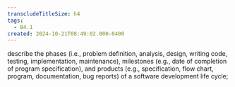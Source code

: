 ```yaml
---
transcludeTitleSize: h4
tags:
  - B4.1
created: 2024-10-21T08:49:02.000-0400
---
```

describe the phases (i.e., problem definition, analysis, design, writing code, testing, implementation, maintenance), milestones (e.g., date of completion of program specification), and products (e.g., specification, flow chart, program, documentation, bug reports) of a software development life cycle;